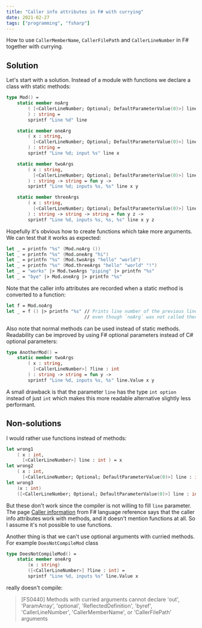 ```yaml
---
title: "Caller info attributes in F# with currying"
date: 2021-02-27
tags: ["programming", "fsharp"]
---
```

How to use `CallerMemberName`, `CallerFilePath` and `CallerLineNumber`
in F# together with currying.

## Solution

Let's start with a solution. Instead of a module with functions
we declare a class with static methods:

```fsharp
type Mod() =
    static member noArg
        ( [<CallerLineNumber; Optional; DefaultParameterValue(0)>] line : int
        ) : string =
        sprintf "Line %d" line

    static member oneArg
        ( x : string,
          [<CallerLineNumber; Optional; DefaultParameterValue(0)>] line : int
        ) : string =
        sprintf "Line %d; input %s" line x

    static member twoArgs
        ( x : string,
          [<CallerLineNumber; Optional; DefaultParameterValue(0)>] line : int
        ) : string -> string = fun y ->
        sprintf "Line %d; inputs %s, %s" line x y

    static member threeArgs
        ( x : string,
          [<CallerLineNumber; Optional; DefaultParameterValue(0)>] line : int
        ) : string -> string -> string = fun y z ->
        sprintf "Line %d, inputs %s, %s, %s" line x y z
```

Hopefully it's obvious how to create functions which take more arguments.
We can test that it works as expected:

```fsharp
let _ = printfn "%s" (Mod.noArg ())
let _ = printfn "%s" (Mod.oneArg "hi")
let _ = printfn "%s" (Mod.twoArgs "hello" "world")
let _ = printfn "%s" (Mod.threeArgs "hello" "world" "!")
let _ = "works" |> Mod.twoArgs "piping" |> printfn "%s"
let _ = "bye" |> Mod.oneArg |> printfn "%s"
```

Note that the caller info attributes are recorded
when a static method is converted to a function:

```fsharp
let f = Mod.noArg
let _ = f () |> printfn "%s" // Prints line number of the previous line
                             // even though `noArg` was not called there.
```

Also note that normal methods can be used instead of static methods.
Readability can be improved by using F# optional parameters
instead of C# optional parameters:

```fsharp
type AnotherMod() =
    static member twoArgs
        ( x : string,
          [<CallerLineNumber>] ?line : int
        ) : string -> string = fun y ->
        sprintf "Line %d, inputs %s, %s" line.Value x y
```

A small drawback is that the parameter `line` has the type `int option`
instead of just `int` which makes this more readable alternative slightly less performant.


## Non-solutions

I would rather use functions instead of methods:

```fsharp
let wrong1
    ( x : int,
      [<CallerLineNumber>] line : int ) = x
let wrong2
    ( x : int,
      [<CallerLineNumber; Optional; DefaultParameterValue(0)>] line : int ) = x
let wrong3
    (x : int)
    ([<CallerLineNumber; Optional; DefaultParameterValue(0)>] line : int) = x
```

But these don't work since the compiler is not willing to fill `line` parameter.
The page
[Caller information](https://docs.microsoft.com/en-us/dotnet/fsharp/language-reference/caller-information)
from F# language reference says that the caller info attributes work with methods,
and it doesn't mention functions at all. So I assume it's not possible to use functions.

Another thing is that we can't use optional arguments with curried methods.
For example `DoesNotCompileMod` class

```fsharp
type DoesNotCompileMod() =
    static member oneArg
        (x : string)
        ([<CallerLineNumber>] ?line : int) =
        sprintf "Line %d, inputs %s" line.Value x
```

really doesn't compile:

> [FS0440] Methods with curried arguments cannot declare 'out', 'ParamArray', 'optional',
> 'ReflectedDefinition', 'byref', 'CallerLineNumber', 'CallerMemberName', or 'CallerFilePath' arguments
